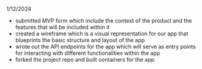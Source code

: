 1/12/2024
- submitted MVP form which include the context of the product and the features that will be included within it
- created a wireframe which is a visual representation for our app that blueprints the basic structure and layout of the app
- wrote out the API endpoints for the app which will serve as entry points for interacting with different functionalities within the app
- forked the project repo and built containers for the app
